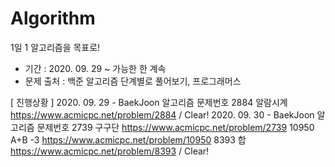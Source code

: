 # Algorithm

1일 1 알고리즘을 목표로!

* 기간 : 2020. 09. 29 ~ 가능한 한 계속
* 문제 출처 : 백준 알고리즘 단계별로 풀어보기, 프로그래머스

[ 진행상황 ] 
2020. 09. 29 - BaekJoon 알고리즘 문제번호 2884 알람시계 https://www.acmicpc.net/problem/2884 / Clear!
2020. 09. 30 - BaekJoon 알고리즘 문제번호 2739 구구단 https://www.acmicpc.net/problem/2739
                                        10950 A+B -3 https://www.acmicpc.net/problem/10950
                                        8393 합 https://www.acmicpc.net/problem/8393 / Clear!

